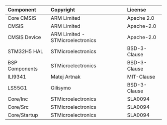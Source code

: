 | Component                                			| Copyright            | License   |
|:---------                                			|:-------              |:----------|
| Core CMSIS                               			| ARM Limited          | Apache 2.0 |
| CMSIS                                    			| ARM Limited          | Apache-2.0 |
| CMSIS Device                             			| ARM Limited - STMicroelectronics   | Apache-2.0 |
| STM32H5 HAL                              			| STMicroelectronics   | BSD-3-Clause |
| BSP Components                           			| STMicroelectronics   | BSD-3-Clause | 
| ILI9341                                           | Matej Artnak         | MIT-Clause |
| LS55G1                                            | Gilisymo             | BSD-3-Clause |
| Core/Inc                           			    | STMicroelectronics   | SLA0094 | 
| Core/Src                           			    | STMicroelectronics   | SLA0094 | 
| Core/Startup                         			    | STMicroelectronics   | SLA0094 | 


